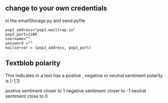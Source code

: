 ## change to your own credentials

in the emailStorage.py and send.pyfile

    pop3_address="pop3.mailtrap.io"
    pop3_port=1100
    username=""
    password =""
    mailserver = (pop3_address, pop3_port)



## Textblob polarity

This indicates in a text has a postive , negative or neutral sentiment polarity is [-1,1]

postive sentiment closer to 1
negative sentiment closer to -1
neutral sentiment close to 0

